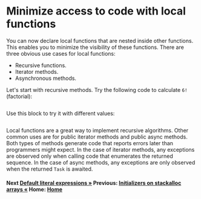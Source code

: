 # Minimize access to code with local functions

You can now declare local functions that are nested inside other functions. This enables you to minimize the visibility of these functions. There are three obvious use cases for local functions:

- Recursive functions.
- Iterator methods.
- Asynchronous methods.

Let's start with recursive methods. Try the following code  to calculate `6!` (factorial):

```cs --project ./ExploreCsharpSeven/ExploreCsharpSeven.csproj --source-file ./ExploreCsharpSeven/LocalFunctions.cs --region LocalFunctionFactorial --session Factorial
```

Use this block to try it with different values:

```cs --project ./ExploreCsharpSeven/ExploreCsharpSeven.csproj --source-file ./ExploreCsharpSeven/LocalFunctions.cs --region LocalFunctionFactorialTest --session Factorial
```

Local functions are a great way to implement recursive algorithms. Other common uses are for public iterator methods and public async methods. Both types of methods generate     code that reports errors later than programmers might expect. In the case of iterator methods, any exceptions are observed only when calling code that enumerates the returned sequence. In the case of async methods, any exceptions are only observed when the returned `Task` is awaited.

#### Next [Default literal expressions &raquo;](./default-literals.md) Previous: [Initializers on stackalloc arrays &laquo;](./initialize-stackalloc.md) Home: [Home](readme.md)
